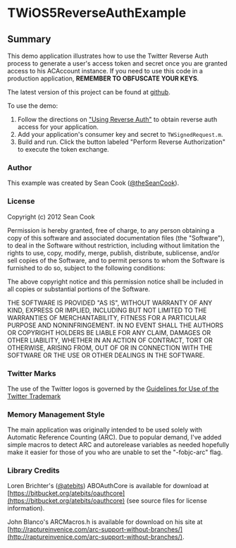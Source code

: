 #	TWiOS5ReverseAuthExample #

##	Summary ##

This demo application illustrates how to use the Twitter Reverse Auth process to generate a user's access token and secret once you are granted access to his ACAccount instance.  If you need to use this code in a production application, **REMEMBER TO OBFUSCATE YOUR KEYS**.

The latest version of this project can be found at
[github](https://github.com/seancook/TWiOS5ReverseAuthExample).

To use the demo:

1. Follow the directions on ["Using Reverse
   Auth"](https://dev.twitter.com/docs/ios/using-reverse-auth) to obtain reverse auth access for your application.
2. Add your application's consumer key and secret to `TWSignedRequest.m`.
3. Build and run.  Click the button labeled "Perform Reverse Authorization" to execute the token exchange.

###  Author ###

This example was created by Sean Cook ([@theSeanCook](http://twitter.com/theSeanCook)).

###  License ###

Copyright (c) 2012 Sean Cook

Permission is hereby granted, free of charge, to any person obtaining a copy of this software and associated documentation files (the "Software"), to deal in the Software without restriction, including without limitation the rights to use, copy, modify, merge, publish, distribute, sublicense, and/or sell copies of the Software, and to permit persons to whom the Software is furnished to do so, subject to the following conditions:

The above copyright notice and this permission notice shall be included in all copies or substantial portions of the Software.

THE SOFTWARE IS PROVIDED "AS IS", WITHOUT WARRANTY OF ANY KIND, EXPRESS OR IMPLIED, INCLUDING BUT NOT LIMITED TO THE WARRANTIES OF MERCHANTABILITY, FITNESS FOR A PARTICULAR PURPOSE AND NONINFRINGEMENT. IN NO EVENT SHALL THE AUTHORS OR COPYRIGHT HOLDERS BE LIABLE FOR ANY CLAIM, DAMAGES OR OTHER LIABILITY, WHETHER IN AN ACTION OF CONTRACT, TORT OR OTHERWISE, ARISING FROM, OUT OF OR IN CONNECTION WITH THE SOFTWARE OR THE USE OR OTHER DEALINGS IN THE SOFTWARE.

### Twitter Marks ###

The use of the Twitter logos is governed by the [Guidelines for Use of the Twitter
Trademark](https://support.twitter.com/articles/77641-guidelines-for-use-of-the-twitter-trademark)

### Memory Management Style ###

The main application was originally intended to be used solely with Automatic Reference Counting (ARC). Due to popular demand, I've added simple macros to detect ARC and autorelease variables as needed hopefully make it easier for those of you who are unable to set the "-fobjc-arc" flag.

### Library Credits ###

Loren Brichter's ([@atebits](http://twitter.com/lorenb)) ABOAuthCore is available for download at [https://bitbucket.org/atebits/oauthcore](https://bitbucket.org/atebits/oauthcore) (see source files for license information).

John Blanco's ARCMacros.h is available for download on his site at
[http://raptureinvenice.com/arc-support-without-branches/](http://raptureinvenice.com/arc-support-without-branches/).

